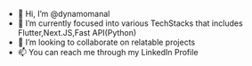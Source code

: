 - 👋 Hi, I’m @dynamomanal
- 🌱 I’m currently focused into various TechStacks that includes Flutter,Next.JS,Fast API(Python)
- 💞️ I’m looking to collaborate on relatable projects
- 📫 You can reach me through my LinkedIn Profile

<!---
dynamomanal/dynamomanal is a ✨ special ✨ repository because its `README.md` (this file) appears on your GitHub profile.
You can click the Preview link to take a look at your changes.
--->
